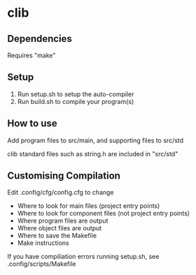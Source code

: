 # clib

## Dependencies

Requires "make"

## Setup

1. Run setup.sh to setup the auto-compiler
2. Run build.sh to compile your program(s)

## How to use

Add program files to src/main, and supporting files to src/std

clib standard files such as string.h are included in "src/std"

## Customising Compilation

Edit .config/cfg/config.cfg to change

- Where to look for main files (project entry points)
- Where to look for component files (not project entry points)
- Where program files are output
- Where object files are output
- Where to save the Makefile
- Make instructions

If you have compiliation errors running setup.sh, see .config/scripts/Makefile
